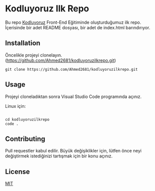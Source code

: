 # Kodluyoruz Ilk Repo

Bu repo [Kodluyoruz](https://kodluyoruz.org/tr/kodluyoruz/) Front-End Eğitiminde oluşturduğumuz ilk repo. İçerisinde bir adet README dosyası, bir adet de index.html barındırıyor.

## Installation

Öncelikle projeyi clonelayın. (https://github.com/Ahmed2681/kodluyoruzilkrepo.git)

```
git clone https://github.com/Ahmed2681/kodluyoruzilkrepo.git
```

## Usage


Projeyi cloneladıktan sonra Visual Studio Code programında açınız.

Linux için:
```

cd kodluyoruzilkrepo
code .
```


## Contributing

Pull requestler kabul edilir. Büyük değişiklikler için, lütfen önce neyi değiştirmek istediğinizi tartışmak için bir konu açınız.


## License


[MIT](https://github.com/Ahmed2681/kodluyoruzilkrepo/blob/main/LICENSE)